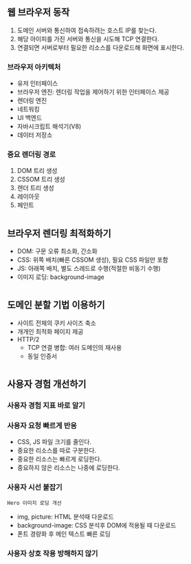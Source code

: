 ## 웹 브라우저 동작

1. 도메인 서버와 통신하여 접속하려는 호스트 IP를 찾는다.
2. 해당 아이피를 가진 서버와 통신을 시도해 TCP 연결한다.
3. 연결되면 서버로부터 필요한 리소스를 다운로드해 화면에 표시한다.

### 브라우저 아키텍처

-   유저 인터페이스
-   브라우저 엔진: 렌더링 작업을 제어하기 위한 인터페이스 제공
-   렌더링 엔진
-   네트워킹
-   UI 백엔드
-   자바시크립트 해석기(V8)
-   데이터 저장소

### 중요 렌더링 경로

1. DOM 트리 생성
2. CSSOM 트리 생성
3. 렌더 트리 생성
4. 레이아웃
5. 페인트

#

## 브라우저 렌더링 최적화하기

-   DOM: 구문 오류 최소화, 간소화
-   CSS: 위쪽 배치(빠른 CSSOM 생성), 필요 CSS 파일만 포함
-   JS: 아래쪽 배치, 별도 스레드로 수행(적절한 비동기 수행)
-   이미지 로딩: background-image

#

## 도메인 분할 기법 이용하기

-   사이트 전체의 쿠키 사이즈 축소
-   개개인 최적화 페이지 제공
-   HTTP/2
    -   TCP 연결 병합: 여러 도메인의 재사용
    -   동일 인증서

#

## 사용자 경험 개선하기

### 사용자 경험 지표 바로 알기

### 사용자 요청 빠르게 반응

-   CSS, JS 파일 크기를 줄인다.
-   중요한 리소스를 따로 구분한다.
-   중요한 리소스는 빠르게 로딩한다.
-   중요하지 않은 리소스는 나중에 로딩한다.

### 사용자 시선 붙잡기

    Hero 이미지 로딩 개선

-   img, picture: HTML 분석때 다운로드
-   background-image: CSS 분석후 DOM에 적용될 때 다운로드
-   폰트 경량화 후 메인 텍스트 빠른 로딩

### 사용자 상호 작용 방해하지 않기
